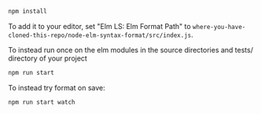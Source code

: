 ```bash
npm install
```

To add it to your editor, set "Elm LS: Elm Format Path"
to `where-you-have-cloned-this-repo/node-elm-syntax-format/src/index.js`.


To instead run once on the elm modules in the source directories and tests/ directory of your project

```bash
npm run start
```

To instead try format on save:

```bash
npm run start watch
```
